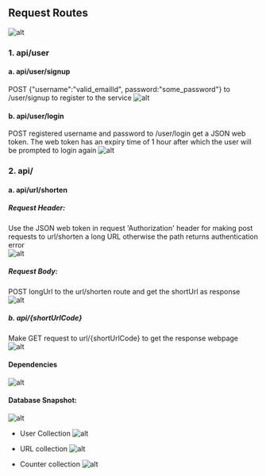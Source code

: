 ## Request Routes
![alt](https://ibb.co/6XDcVwz)<br>

### 1. api/user
#### a. api/user/signup
POST {"username":"valid_emailId", password:"some_password"} to /user/signup to register to the service
![alt](https://i.ibb.co/RNT6r1y/signup.png)<br>

#### b. api/user/login
POST registered username and password to /user/login get a JSON web token. The web token has an expiry time of 1 hour after which the user will be prompted to login again
![alt](https://i.ibb.co/JFv95hk/login.png)<br>

### 2. api/
#### a. api/url/shorten

##### Request Header:
Use the JSON web token in request 'Authorization' header for making post requests to url/shorten a long URL otherwise the path returns authentication error<br>
![alt](https://i.ibb.co/sRnJd95/shorten-Header.png)

##### Request Body:
POST longUrl to the url/shorten route and get the shortUrl as response<br>
![alt](https://i.ibb.co/Z6B0TB3/shorten-Body.png)


##### b. api/{shortUrlCode}
Make GET request to url/{shortUrlCode} to get the response webpage<br>
![alt](https://i.ibb.co/8XWQ10W/geturl.png)

#### Dependencies
![alt](https://i.ibb.co/0nVZXJg/Capture7.png)<br>

#### Database Snapshot:
![alt](https://i.ibb.co/kJkk2tM/Capture8.png)<br>

* User Collection
![alt](https://i.ibb.co/Y3Hf2hh/Capture9.png)<br>

* URL collection 
![alt](https://i.ibb.co/h9DPdkF/Capture10.png)<br>

* Counter collection
![alt](https://i.ibb.co/vPFgFwY/Capture11.png)<br>

